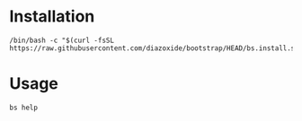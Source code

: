 # Installation
```
/bin/bash -c "$(curl -fsSL https://raw.githubusercontent.com/diazoxide/bootstrap/HEAD/bs.install.sh)"
```

# Usage

```shell
bs help
```